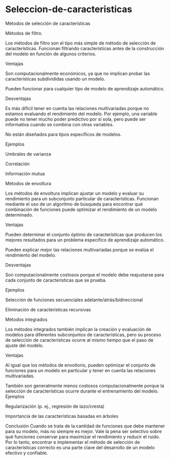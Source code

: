 # Seleccion-de-caracteristicas
Métodos de selección de características


Métodos de filtro.


Los métodos de filtro son el tipo más simple de método de selección de características. Funcionan filtrando características antes de la construcción del modelo en función de algunos criterios.


Ventajas


Son computacionalmente económicos, ya que no implican probar las características subdivididas usando un modelo.


Pueden funcionar para cualquier tipo de modelo de aprendizaje automático.


Desventajas


Es más difícil tener en cuenta las relaciones multivariadas porque no estamos evaluando el rendimiento del modelo. Por ejemplo, una variable puede no tener mucho poder predictivo por sí sola, pero puede ser informativa cuando se combina con otras variables.


No están diseñados para tipos específicos de modelos.


Ejemplos


Umbrales de varianza


Correlación


Información mutua


Métodos de envoltura


Los métodos de envoltura implican ajustar un modelo y evaluar su rendimiento para un subconjunto particular de características. Funcionan mediante el uso de un algoritmo de búsqueda para encontrar qué combinación de funciones puede optimizar el rendimiento de un modelo determinado.

Ventajas


Pueden determinar el conjunto óptimo de características que producen los mejores resultados para un problema específico de aprendizaje automático.


Pueden explicar mejor las relaciones multivariadas porque se evalúa el rendimiento del modelo.


Desventajas


Son computacionalmente costosos porque el modelo debe reajustarse para cada conjunto de características que se prueba.


Ejemplos


Selección de funciones secuenciales adelante/atrás/bidireccional


Eliminación de características recursivas


Métodos integrados


Los métodos integrados también implican la creación y evaluación de modelos para diferentes subconjuntos de características, pero su proceso de selección de características ocurre al mismo tiempo que el paso de ajuste del modelo.

Ventajas


Al igual que los métodos de envoltorio, pueden optimizar el conjunto de funciones para un modelo en particular y tener en cuenta las relaciones multivariadas.


También son generalmente menos costosos computacionalmente porque la selección de características ocurre durante el entrenamiento del modelo.
Ejemplos


Regularización (p. ej., regresión de lazo/cresta)


Importancia de las características basadas en árboles


Conclusión
Cuando se trata de la cantidad de funciones que debe mantener para su modelo, más no siempre es mejor. Vale la pena ser selectivo sobre qué funciones conservar para maximizar el rendimiento y reducir el ruido. Por lo tanto, encontrar e implementar el método de selección de características correcto es una parte clave del desarrollo de un modelo efectivo y confiable.
